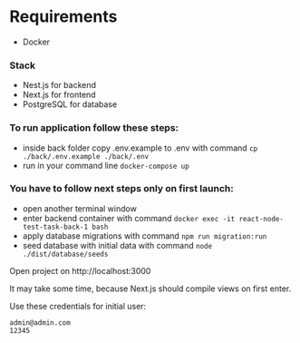 # Requirements
- Docker

### Stack
- Nest.js for backend
- Next.js for frontend
- PostgreSQL for database

### To run application follow these steps:
- inside back folder copy .env.example to .env with command ```cp ./back/.env.example ./back/.env```
- run in your command line ```docker-compose up```

### You have to follow next steps only on first launch:
- open another terminal window
- enter backend container with command ```docker exec -it react-node-test-task-back-1 bash```
- apply database migrations with command ```npm run migration:run```
- seed database with initial data with command ```node ./dist/database/seeds```


Open project on http://localhost:3000 

It may take some time, because Next.js should compile views on first enter.

Use these credentials for initial user:
```
admin@admin.com
12345
```
